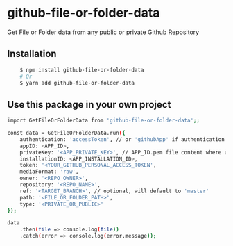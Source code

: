 # github-file-or-folder-data

Get File or Folder data from any public or private Github Repository

## Installation

```bash
    $ npm install github-file-or-folder-data
    # Or
    $ yarn add github-file-or-folder-data
```

## Use this package in your own project

```bash
import GetFileOrFolderData from 'github-file-or-folder-data';;

const data = GetFileOrFolderData.run({
    authentication: 'accessToken', // or 'githubApp' if authentication will be done as Github App
    appID: <APP_ID>,
    privateKey: '<APP_PRIVATE_KEY>', // APP_ID.pem file content where all line breaks are replaced with \n
    installationID: <APP_INSTALLATION_ID>,
    token: '<YOUR_GITHUB_PERSONAL_ACCESS_TOKEN',
    mediaFormat: 'raw',
    owner: '<REPO_OWNER>',
    repository: '<REPO_NAME>',
    ref: '<TARGET_BRANCH>', // optional, will default to 'master'
    path: '<FILE_OR_FOLDER_PATH>',
    type: '<PRIVATE_OR_PUBLIC>'
});

data
    .then(file => console.log(file))
    .catch(error => console.log(error.message));
```
